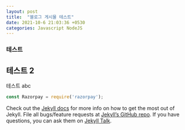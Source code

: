```yaml
---
layout: post
title:  "블로그 게시물 테스트"
date: 2021-10-6 21:03:36 +0530  
categories: Javascript NodeJS
---
```

### 테스트
## 테스트 2

테스트  abc

```javascript
const Razorpay = require('razorpay');

```

Check out the [Jekyll docs][jekyll-docs] for more info on how to get the most out of Jekyll. File all bugs/feature requests at [Jekyll’s GitHub repo][jekyll-gh]. If you have questions, you can ask them on [Jekyll Talk][jekyll-talk].

[jekyll-docs]: https://jekyllrb.com/docs/home
[jekyll-gh]:   https://github.com/jekyll/jekyll
[jekyll-talk]: https://talk.jekyllrb.com/
